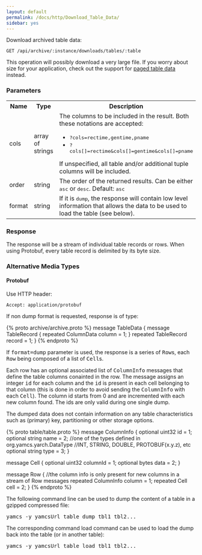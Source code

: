 ```yaml
---
layout: default
permalink: /docs/http/Download_Table_Data/
sidebar: yes
---
```


Download archived table data:

    GET /api/archive/:instance/downloads/tables/:table
    
<div class="hint">
This operation will possibly download a very large file. If you worry about size for your application, check out the support for <a href="/docs/http/List_Table_Data/">paged table data</a> instead.
</div>


### Parameters

<table class="inline">
    <tr>
        <th>Name</th>
        <th>Type</th>
        <th>Description</th>
    </tr>
    <tr>
        <td class="code">cols</td>
        <td class="code">array of strings</td>
        <td>
            The columns to be included in the result. Both these notations are accepted:
            <ul>
                <li><tt>?cols=rectime,gentime,pname</tt></li>
                <li><tt>?cols[]=rectime&cols[]=gentime&cols[]=pname</tt></li>
            </ul>
            If unspecified, all table and/or additional tuple columns will be included.
        </td>
    </tr>
    <tr>
        <td class="code">order</td>
        <td class="code">string</td>
        <td>The order of the returned results. Can be either <tt>asc</tt> or <tt>desc</tt>. Default: <tt>asc</tt></td>
    </tr>
    <tr>
        <td class="code">format</td>
        <td class="code">string</td>
        <td>If it is <tt>dump</tt>, the response will contain low level information that allows the data to be used to load the table (see below).</td>
    </tr>
</table>


### Response

The response will be a stream of individual table records or rows. When using Protobuf, every table record is delimited by its byte size. 

### Alternative Media Types

#### Protobuf

Use HTTP header:

    Accept: application/protobuf
    
If non dump format is requested, response is of type:

{% proto archive/archive.proto %}
message TableData {
  message TableRecord {
    repeated ColumnData column = 1;
  }
  repeated TableRecord record = 1;
}
{% endproto %}

If <tt>format=dump</tt> parameter is used, the response is a series of <tt>Row</tt>s, each <tt>Row</tt> being composed of a list of <tt>Cell</tt>s.

Each row has an optional associated list of <tt>ColumnInfo</tt> messages that define the table columns conainted in the row. The <ColumnInfo> message assigns an integer <tt>id</tt> for each column and the <tt>id</tt> is present in each cell belonging to that column (this is done in order to avoid sending the <tt>ColumnInfo</tt> with each <tt>Cell</tt>). The column id starts from 0 and are incremented with each new column found. The ids are only valid during one single dump.

The dumped data does not contain information on any table characteristics such as (primary) key, partitioning or other storage options.


{% proto table/table.proto %}
message ColumnInfo {
  optional uint32 id = 1;
  optional string name = 2;
  //one of the types defined in org.yamcs.yarch.DataType
  //INT, STRING, DOUBLE, PROTOBUF(x.y.z), etc
  optional string type = 3; 
}

message Cell {
   optional uint32 columnId = 1; 
   optional bytes data = 2;
}

message Row {
  //the column info is only present for new columns in a stream of Row messages
  repeated ColumnInfo column = 1; 
  repeated Cell cell = 2;
}
{% endproto %}


<div class="hint">
The following command line can be used to dump the content of a table in a gzipped compressed file:
<pre>yamcs -y yamcsUrl table dump tbl1 tbl2...</pre>

The corresponding command load command can be used to load the dump back into the table (or in another table):
<pre>yamcs -y yamcsUrl table load tbl1 tbl2...</pre>


</div>
